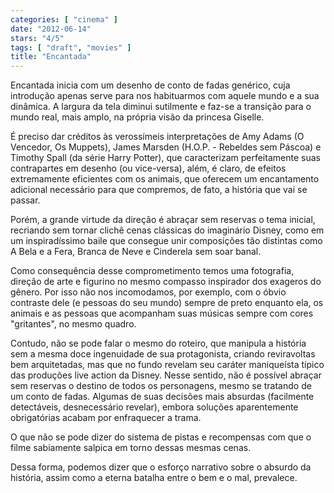```yaml
---
categories: [ "cinema" ]
date: "2012-06-14"
stars: "4/5"
tags: [ "draft", "movies" ]
title: "Encantada"
---
```

Encantada inicia com um desenho de conto de fadas genérico, cuja
introdução apenas serve para nos habituarmos com aquele mundo e a sua
dinâmica. A largura da tela diminui sutilmente e faz-se a transição
para o mundo real, mais amplo, na própria visão da princesa Giselle.

É preciso dar créditos às verossímeis interpretações de Amy Adams
(O Vencedor, Os Muppets), James Marsden (H.O.P. - Rebeldes sem Páscoa)
e Timothy Spall (da série Harry Potter), que caracterizam perfeitamente
suas contrapartes em desenho (ou vice-versa), além, é claro, de efeitos
extremamente eficientes com os animais, que oferecem um encantamento
adicional necessário para que compremos, de fato, a história que vai
se passar.

Porém, a grande virtude da direção é abraçar sem reservas o tema
inicial, recriando sem tornar clichê cenas clássicas do imaginário
Disney, como em um inspiradíssimo baile que consegue unir composições
tão distintas como A Bela e a Fera, Branca de Neve e Cinderela sem soar
banal.

Como consequência desse comprometimento temos uma fotografia,
direção de arte e figurino no mesmo compasso inspirador dos exageros
do gênero. Por isso não nos incomodamos, por exemplo, com o óbvio
contraste dele (e pessoas do seu mundo) sempre de preto enquanto ela,
os animais e as pessoas que acompanham suas músicas sempre com cores
"gritantes", no mesmo quadro.

Contudo, não se pode falar o mesmo do roteiro, que manipula a história
sem a mesma doce ingenuidade de sua protagonista, criando reviravoltas
bem arquitetadas, mas que no fundo revelam seu caráter maniqueísta
típico das produções live action da Disney. Nesse sentido, não é
possível abraçar sem reservas o destino de todos os personagens, mesmo
se tratando de um conto de fadas. Algumas de suas decisões mais absurdas
(facilmente detectáveis, desnecessário revelar), embora soluções
aparentemente obrigatórias acabam por enfraquecer a trama.

O que não se pode dizer do sistema de pistas e recompensas com que o
filme sabiamente salpica em torno dessas mesmas cenas.

Dessa forma, podemos dizer que o esforço narrativo sobre o absurdo da
história, assim como a eterna batalha entre o bem e o mal, prevalece.

